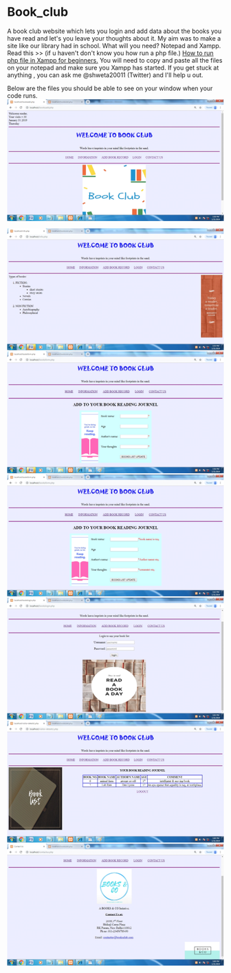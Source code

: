 # Book_club
A book club website which lets you login and add data about the books you have read and let's you leave your thoughts about it. My aim was to make a site like our library had in school.
What will you need?
  Notepad and Xampp. Read this >> (if u haven't don't know you how run a php file.)
  <a href="https://www.techjunkie.com/run-php-file-xampp/">How to run php file in Xampp for beginners.</a>
 You will need to copy and paste all the files on your notepad and make sure you Xampp has started. If you get stuck at anything , you can ask me @shweta20011 (Twitter) and I'll help u out.
 
 Below are the files you should be able to see on your window when your code runs.
 <img src="booksadd.png">
 
 <img src="info.png">
  
 <img src="booksform.png">
 
 <img src="booksform_incorrect.png">
 
 <img src="bookslogin.png">
  
 <img src="viewer.png">
 
 <img src="contact.png">
